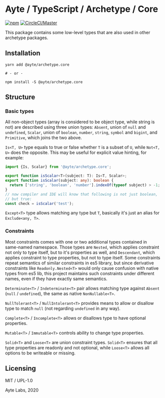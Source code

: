 # Ayte / TypeScript / Archetype / Core

[![npm](https://img.shields.io/npm/v/@ayte/archetype.core.svg?style=flat-square)](https://www.npmjs.com/package/@ayte/archetype.core)
[![CircleCI/Master](https://img.shields.io/circleci/project/github/ayte-io/ts-archetype.svg?style=flat-square)](https://app.circleci.com/github/ayte-io/ts-archetype/pipelines?branch=release%2F0.1)

This package contains some low-level types that are also used in other
archetype packages.

## Installation

```console
yarn add @ayte/archetype.core

# - or -

npm install -S @ayte/archetype.core
```

## Structure

### Basic types

All non-object types (array is considered to be object type, while 
string is not) are described using three union types: `Absent`, union of
`null` and `undefined`, `Scalar`, union of `boolean`, `number`, 
`string`, `symbol` and `bigint`, and `Primitive`, which joins the two 
above.

`Is<T, U>` type equals to true or false whether `T` is a subset of `U`,
while `Not<T, U>` does the opposite. This may be useful for explicit 
value hinting, for example:

```typescript
import {Is, Scalar} from '@ayte/archetype.core';

export function isScalar<T>(subject: T): Is<T, Scalar>;
export function isScalar(subject: any): boolean {
  return ['string', 'boolean', 'number'].indexOf(typeof subject) > -1;
}
// now compiler and IDE will know that following is not just boolean,
// but true:
const check = isScalar('test');
```

`Except<T>` type allows matching any type but `T`, basically it's just
an alias for `Exclude<any, T>`. 

### Constraints

Most constraints comes with one or two additional types contained in
same-named namespace. Those types are `Nested`, which applies constraint
not only to type itself, but to it's properties as well, and 
`Descendant`, which applies constraint to type properties, but not to 
type itself. Some constraints repeat semantics of similar constraints in
es5 library, but since derivative constraints like `Readonly.Nested<T>` 
would only cause confusion with native types from es5 lib, this project
maintains such constraints under different names, even if they have 
exactly same semantics.

`Determinate<T>` / `Indeterminate<T>` pair allows matching type against
`Absent` (`null` / `undefined`), the same as native `NonNullable<T>`.

`NullTolerant<T>` / `NullIntolerant<T>` provides means to allow or 
disallow type to match `null` (not regarding `undefined` in any way).

`Complete<T>` / `Incomplete<T>` allows or disallows type to have 
optional properties.

`Mutable<T>` / `Immutable<T>` controls ability to change type 
properties.

`Solid<T>` and `Loose<T>` are union constraint types. `Solid<T>` ensures
that all type properties are readonly and not optional, while `Loose<T>`
allows all options to be writeable or missing.

## Licensing

MIT / UPL-1.0

Ayte Labs, 2020

